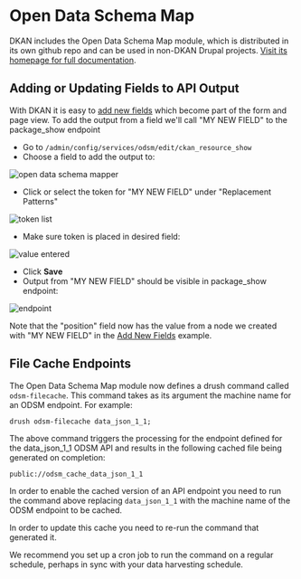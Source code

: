 # Open Data Schema Map

DKAN includes the Open Data Schema Map module, which is distributed in its own github repo and can be used in non-DKAN Drupal projects. [Visit its homepage for full documentation](https://github.com/NuCivic/open_data_schema_map).

## Adding or Updating Fields to API Output

With DKAN it is easy to [add new fields](../admin/addingfields.md) which become part of the form and page view. To add the output from a field we'll call "MY NEW FIELD" to the package_show endpoint 

+ Go to ```/admin/config/services/odsm/edit/ckan_resource_show```
+ Choose a field to add the output to:

![open data schema mapper](http://docs.getdkan.com/sites/default/files/Screen%20Shot%202014-10-02%20at%202.43.49%20PM.png)

+ Click or select the token for "MY NEW FIELD" under "Replacement Patterns"

![token list](http://docs.getdkan.com/sites/default/files/Screen%20Shot%202014-10-02%20at%202.45.33%20PM.png)

+ Make sure token is placed in desired field:

![value entered](http://docs.getdkan.com/sites/default/files/Screen%20Shot%202014-10-02%20at%202.45.51%20PM.png)

+ Click **Save**
+ Output from "MY NEW FIELD" should be visible in package_show endpoint:

![endpoint](http://docs.getdkan.com/sites/default/files/package_show_Example.png)

Note that the "position" field now has the value from a node we created with "MY NEW FIELD" in the <a href="/dkan-documentation/dkan-developers/adding-fields-dkan">Add New Fields</a> example.

## File Cache Endpoints

The Open Data Schema Map module now defines a drush command called `odsm-filecache`.  This command takes as  its argument the machine name for an ODSM endpoint.  For example:

```
drush odsm-filecache data_json_1_1;
```

The above command triggers the processing for the endpoint defined for the data_json_1_1 ODSM API and results in the following cached file being generated on completion:

```
public://odsm_cache_data_json_1_1
```

In order to enable the cached version of an API endpoint you need to run the command above replacing `data_json_1_1` with
the machine  name of the ODSM endpoint to be cached.

In order to update this cache you need to re-run the command that generated it.

We recommend you set up a cron job to run the command on a regular schedule, perhaps in sync with your data harvesting schedule.
